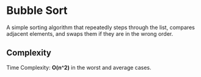 # Bubble Sort

A simple sorting algorithm that repeatedly steps through the list,
compares adjacent elements, and swaps them if they are in the
wrong order.


## Complexity
Time Complexity: **O(n^2)** in the worst and average cases.
